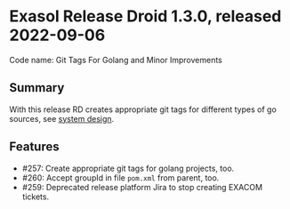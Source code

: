 # Exasol Release Droid 1.3.0, released 2022-09-06

Code name: Git Tags For Golang and Minor Improvements

## Summary

With this release RD creates appropriate git tags for different types of go sources, see [system design](../design.md#git-tags).

## Features

* #257: Create appropriate git tags for golang projects, too.
* #260: Accept groupId in file `pom.xml` from parent, too.
* #259: Deprecated release platform Jira to stop creating EXACOM tickets.
